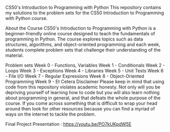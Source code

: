 CS50's Introduction to Programming with Python
This repository contains my solutions to the problem sets for the CS50 Introduction to Programming with Python course.

About the Course
CS50's Introduction to Programming with Python is a beginner-friendly online course designed to teach the fundamentals of programming in Python. The course explores topics such as data structures, algorithms, and object-oriented programming and each week, students complete problem sets that challenge their understanding of the material.

Problem sets
Week 0 - Functions, Variables
Week 1 - Conditionals
Week 2 - Loops
Week 3 - Exceptions
Week 4 - Libraries
Week 5 - Unit Tests
Week 6 - File I/O
Week 7 - Regular Expressions
Week 8 - Object-Oriented Programming
Week 9 - Et Cetera
Disclaimer
Please keep in mind that using code from this repository violates academic honesty. Not only will you be depriving yourself of learning how to code but you will also learn nothing about programming in general, and that defeats the whole purpose of the course. If you come across something that is difficult to wrap your head around then look for other resources because you can find a myriad of ways on the internet to tackle the problem.

Final Project Presentation : https://youtu.be/PO7kUKpdW5E
